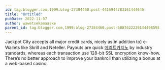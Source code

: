 ```yaml
---
id: tag:blogger.com,1999:blog-27384460.post-4416944783161444646
title: "Untitled"
pubDate: 2022-11-07
author: wawetsekamaaske
parent_id: tag:blogger.com,1999:blog-27384460.post-5087622229144498598
---
```


Jackpot City accepts all major credit cards, nicely as|in addition to} e-Wallets like Skrill and Neteller. Payouts are quick [메리트카지노](https://gtsands.org/) by industry standards, whereas each transaction use 128-bit SSL encryption know-how. There’s no better approach to improve your bankroll than utilizing a bonus at a web-based casino.